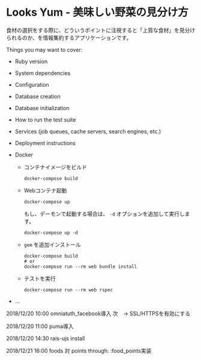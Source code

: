 # Looks Yum - 美味しい野菜の見分け方

食材の選択をする際に、どういうポイントに注視すると「上質な食材」を見分けられるのか、を情報集約するアプリケーションです。

Things you may want to cover:

* Ruby version

* System dependencies

* Configuration

* Database creation

* Database initialization

* How to run the test suite

* Services (job queues, cache servers, search engines, etc.)

* Deployment instructions

* Docker

  * コンテナイメージをビルド

    ```
    docker-compose build
    ```

  * Webコンテナ起動

    ```
    docker-compose up
    ```

    もし、デーモンで起動する場合は、 `-d` オプションを追加して実行します。

    ```
    docker-compose up -d
    ```

  * `gem` を追加インストール

    ```
    docker-compose build
    # or
    docker-compose run --rm web bundle install
    ```

  * テストを実行

    ```
    docker-compose run --rm web rspec
    ```

* ...

2018/12/20 10:00
omniatuth_facebook導入
次　→ SSL/HTTPSを有効にする

2018/12/20 11:00
puma導入

2018/12/20 14:30
rais-ujs install

2018/12/21
16:00
foods 対 points through: :food_points実装
